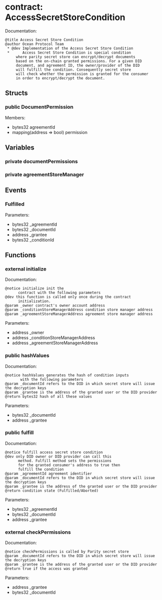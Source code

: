 
# contract: AccessSecretStoreCondition

Documentation:
```
@title Access Secret Store Condition
@author Ocean Protocol Team
 * @dev Implementation of the Access Secret Store Condition
 *      Access Secret Store Condition is special condition
     where parity secret store can encrypt/decrypt documents 
     based on the on-chain granted permissions. For a given DID 
     document, and agreement ID, the owner/provider of the DID 
     will fulfill the condition. Consequently secret store 
     will check whether the permission is granted for the consumer
     in order to encrypt/decrypt the document.
```

## Structs

### public DocumentPermission
Members:
* bytes32 agreementId
* mapping(address => bool) permission

## Variables

### private documentPermissions

### private agreementStoreManager

## Events

###  Fulfilled
Parameters:
* bytes32 _agreementId
* bytes32 _documentId
* address _grantee
* bytes32 _conditionId

## Functions

### external initialize

Documentation:

```
@notice initialize init the 
      contract with the following parameters
@dev this function is called only once during the contract
      initialization.
@param _owner contract's owner account address
@param _conditionStoreManagerAddress condition store manager address
@param _agreementStoreManagerAddress agreement store manager address
```
Parameters:
* address _owner
* address _conditionStoreManagerAddress
* address _agreementStoreManagerAddress

### public hashValues

Documentation:

```
@notice hashValues generates the hash of condition inputs 
       with the following parameters
@param _documentId refers to the DID in which secret store will issue the decryption keys
@param _grantee is the address of the granted user or the DID provider
@return bytes32 hash of all these values 
```
Parameters:
* bytes32 _documentId
* address _grantee

### public fulfill

Documentation:

```
@notice fulfill access secret store condition
@dev only DID owner or DID provider can call this
      method. Fulfill method sets the permissions 
      for the granted consumer's address to true then
      fulfill the condition
@param _agreementId agreement identifier
@param _documentId refers to the DID in which secret store will issue the decryption keys
@param _grantee is the address of the granted user or the DID provider
@return condition state (Fulfilled/Aborted)
```
Parameters:
* bytes32 _agreementId
* bytes32 _documentId
* address _grantee

### external checkPermissions

Documentation:

```
@notice checkPermissions is called by Parity secret store
@param _documentId refers to the DID in which secret store will issue the decryption keys
@param _grantee is the address of the granted user or the DID provider
@return true if the access was granted
```
Parameters:
* address _grantee
* bytes32 _documentId

